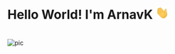 <h1>Hello World! I'm ArnavK <img  src="https://raw.githubusercontent.com/ABSphreak/ABSphreak/master/gifs/Hi.gif" width="30"></h1>
<br>
<img src="https://github-readme-stats.vercel.app/api/top-langs/?username=ArnavK-09&langs_count=8&layout=compact&show_icons=true&include_all_commits=true&count_private=true&custom_title=Programming+Langauges+I+Use&bg_color=ffffff00&title_color=c9d1d9&border_color=262626&text_color=c9c5c5&border_radius=3" alt="pic" align="center">
